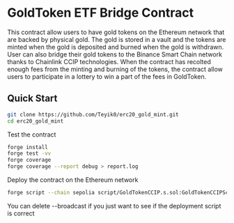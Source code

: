 # GoldToken ETF Bridge Contract

This contract allow users to have gold tokens on the Ethereum network that are backed by physical gold. The gold is stored in a vault and the tokens are minted when the gold is deposited and burned when the gold is withdrawn.
User can also bridge their gold tokens to the Binance Smart Chain network thanks to Chainlink CCIP technologies.
When the contract has recolted enough fees from the minting and burning of the tokens, the contract allow users to participate in a lottery to win a part of the fees in GoldToken.

## Quick Start

```bash
git clone https://github.com/Teyik0/erc20_gold_mint.git
cd erc20_gold_mint
```

Test the contract

```bash
forge install
forge test -vv
forge coverage
forge coverage --report debug > report.log
```

Deploy the contract on the Ethereum network

```bash
forge script --chain sepolia script/GoldTokenCCIP.s.sol:GoldTokenCCIPScript --rpc-url $RPC_URL -vvvv --broadcast
```

You can delete --broadcast if you just want to see if the deployment script is correct
